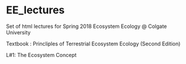 # EE_lectures

Set of html lectures for Spring 2018 Ecosystem Ecology @ Colgate University

Textbook : Princliples of Terrestrial Ecosystem Ecology (Second Edition)

L#1: The Ecosystem Concept